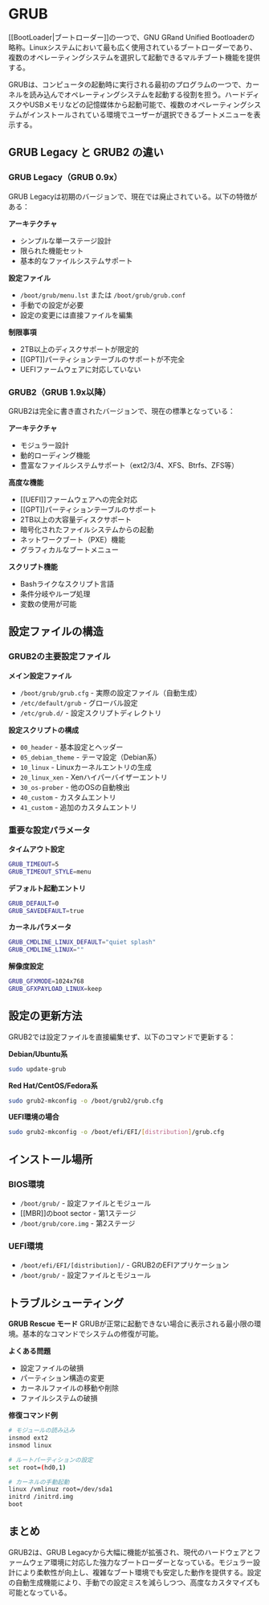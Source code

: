 # GRUB

[[BootLoader|ブートローダー]]の一つで、GNU GRand Unified Bootloaderの略称。Linuxシステムにおいて最も広く使用されているブートローダーであり、複数のオペレーティングシステムを選択して起動できるマルチブート機能を提供する。

GRUBは、コンピュータの起動時に実行される最初のプログラムの一つで、カーネルを読み込んでオペレーティングシステムを起動する役割を担う。ハードディスクやUSBメモリなどの記憶媒体から起動可能で、複数のオペレーティングシステムがインストールされている環境でユーザーが選択できるブートメニューを表示する。

## GRUB Legacy と GRUB2 の違い

### GRUB Legacy（GRUB 0.9x）

GRUB Legacyは初期のバージョンで、現在では廃止されている。以下の特徴がある：

**アーキテクチャ**
- シンプルな単一ステージ設計
- 限られた機能セット
- 基本的なファイルシステムサポート

**設定ファイル**
- `/boot/grub/menu.lst` または `/boot/grub/grub.conf`
- 手動での設定が必要
- 設定の変更には直接ファイルを編集

**制限事項**
- 2TB以上のディスクサポートが限定的
- [[GPT]]パーティションテーブルのサポートが不完全
- UEFIファームウェアに対応していない

### GRUB2（GRUB 1.9x以降）

GRUB2は完全に書き直されたバージョンで、現在の標準となっている：

**アーキテクチャ**
- モジュラー設計
- 動的ローディング機能
- 豊富なファイルシステムサポート（ext2/3/4、XFS、Btrfs、ZFS等）

**高度な機能**
- [[UEFI]]ファームウェアへの完全対応
- [[GPT]]パーティションテーブルのサポート
- 2TB以上の大容量ディスクサポート
- 暗号化されたファイルシステムからの起動
- ネットワークブート（PXE）機能
- グラフィカルなブートメニュー

**スクリプト機能**
- Bashライクなスクリプト言語
- 条件分岐やループ処理
- 変数の使用が可能

## 設定ファイルの構造

### GRUB2の主要設定ファイル

**メイン設定ファイル**
- `/boot/grub/grub.cfg` - 実際の設定ファイル（自動生成）
- `/etc/default/grub` - グローバル設定
- `/etc/grub.d/` - 設定スクリプトディレクトリ

**設定スクリプトの構成**
- `00_header` - 基本設定とヘッダー
- `05_debian_theme` - テーマ設定（Debian系）
- `10_linux` - Linuxカーネルエントリの生成
- `20_linux_xen` - Xenハイパーバイザーエントリ
- `30_os-prober` - 他のOSの自動検出
- `40_custom` - カスタムエントリ
- `41_custom` - 追加のカスタムエントリ

### 重要な設定パラメータ

**タイムアウト設定**
```bash
GRUB_TIMEOUT=5
GRUB_TIMEOUT_STYLE=menu
```

**デフォルト起動エントリ**
```bash
GRUB_DEFAULT=0
GRUB_SAVEDEFAULT=true
```

**カーネルパラメータ**
```bash
GRUB_CMDLINE_LINUX_DEFAULT="quiet splash"
GRUB_CMDLINE_LINUX=""
```

**解像度設定**
```bash
GRUB_GFXMODE=1024x768
GRUB_GFXPAYLOAD_LINUX=keep
```

## 設定の更新方法

GRUB2では設定ファイルを直接編集せず、以下のコマンドで更新する：

**Debian/Ubuntu系**
```bash
sudo update-grub
```

**Red Hat/CentOS/Fedora系**
```bash
sudo grub2-mkconfig -o /boot/grub2/grub.cfg
```

**UEFI環境の場合**
```bash
sudo grub2-mkconfig -o /boot/efi/EFI/[distribution]/grub.cfg
```

## インストール場所

### BIOS環境
- `/boot/grub/` - 設定ファイルとモジュール
- [[MBR]]のboot sector - 第1ステージ
- `/boot/grub/core.img` - 第2ステージ

### UEFI環境
- `/boot/efi/EFI/[distribution]/` - GRUB2のEFIアプリケーション
- `/boot/grub/` - 設定ファイルとモジュール

## トラブルシューティング

**GRUB Rescue モード**
GRUBが正常に起動できない場合に表示される最小限の環境。基本的なコマンドでシステムの修復が可能。

**よくある問題**
- 設定ファイルの破損
- パーティション構造の変更
- カーネルファイルの移動や削除
- ファイルシステムの破損

**修復コマンド例**
```bash
# モジュールの読み込み
insmod ext2
insmod linux

# ルートパーティションの設定
set root=(hd0,1)

# カーネルの手動起動
linux /vmlinuz root=/dev/sda1
initrd /initrd.img
boot
```

## まとめ

GRUB2は、GRUB Legacyから大幅に機能が拡張され、現代のハードウェアとファームウェア環境に対応した強力なブートローダーとなっている。モジュラー設計により柔軟性が向上し、複雑なブート環境でも安定した動作を提供する。設定の自動生成機能により、手動での設定ミスを減らしつつ、高度なカスタマイズも可能となっている。